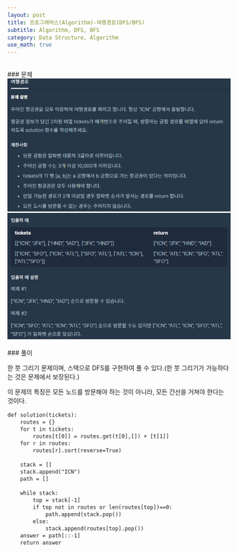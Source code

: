 ```yaml
---
layout: post
title: 프로그래머스(Algorithm)-여행경로(DFS/BFS)
subtitle: Algorithm, DFS, BFS
category: Data Structure, Algorithm
use_math: true
---
```


<br>
### 문제

<center><img src = '/post_img/200406/image1.png' width="600"/></center>
<center><img src = '/post_img/200406/image2.png' width="600"/></center>


<br>
### 풀이

한 붓 그리기 문제이며, 스택으로 DFS를 구현하여 풀 수 있다.(한 붓 그리기가 가능하다는 것은 문제에서 보장된다.)

이 문제의 특징은 모든 노드를 방문해야 하는 것이 아니라, 모든 간선을 거쳐야 한다는 것이다.

```
def solution(tickets):
    routes = {}
    for t in tickets:
        routes[t[0]] = routes.get(t[0],[]) + [t[1]]
    for r in routes:
        routes[r].sort(reverse=True)

    stack = []
    stack.append("ICN")
    path = []

    while stack:
        top = stack[-1]
        if top not in routes or len(routes[top])==0:
            path.append(stack.pop())
        else:
            stack.append(routes[top].pop())
    answer = path[::-1]
    return answer
```
